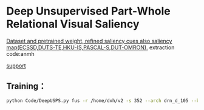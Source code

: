 ﻿# Deep Unsupervised Part-Whole Relational Visual Saliency

[Dataset and pretrained weight, refined saliency cues also saliency map(ECSSD,DUTS-TE,HKU-IS,PASCAL-S,DUT-OMRON).](https://pan.baidu.com/s/1rYU4Lk0w0CwCF--fM_wdWg 
) extraction code:anmh

[support](https://github.com/Mirlongue/support)

 
## Training：
```bash
python Code/DeepUSPS.py fus -r /home/dxh/v2 -s 352 --arch drn_d_105 --batch-size 20
```





